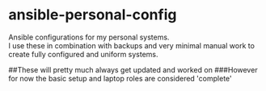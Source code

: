 # ansible-personal-config
Ansible configurations for my personal systems.  
I use these in combination with backups and very minimal manual work to create fully configured and uniform systems.

##These will pretty much always get updated and worked on
###However for now the basic setup and laptop roles are considered 'complete'
